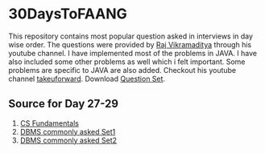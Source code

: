 # 30DaysToFAANG
This repository contains most popular question asked in interviews in day wise order. The questions were provided by [Raj Vikramaditya](https://www.linkedin.com/in/rajarvp/) through his youtube channel. I have implemented most of the problems in JAVA. I have also included some other problems as well which i felt important. Some problems are specific to JAVA are also added. Checkout his youtube channel [takeuforward](https://www.youtube.com/channel/UCJskGeByzRRSvmOyZOz61ig).
Download [Question Set](https://docs.google.com/document/d/1SM92efk8oDl8nyVw8NHPnbGexTS9W-1gmTEYfEurLWQ/edit).

## Source for Day 27-29
1. [CS Fundamentals](https://www.geeksforgeeks.org/most-asked-computer-science-subjects-interview-questions-in-amazon-microsoft-flipkart/)
2. [DBMS commonly asked Set1](https://www.geeksforgeeks.org/commonly-asked-dbms-interview-questions/?ref=rp)
3. [DBMS commonly asked Set2](https://www.geeksforgeeks.org/commonly-asked-dbms-interview-questions-set-2/?ref=rp)

